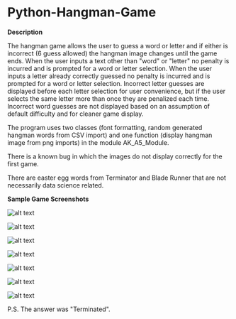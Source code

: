 # Python-Hangman-Game

**Description**

The hangman game allows the user to guess a word or letter and if either is incorrect (6 guess allowed) the hangman image changes until the game ends. When the user inputs a text other than "word" or "letter" no penalty is incurred and is prompted for a word or letter selection. When the user inputs a letter already correctly guessed no penalty is incurred and is prompted for a word or letter selection. Incorrect letter guesses are displayed before each letter selection for user convenience, but if the user selects the same letter more than once they are penalized each time. Incorrect word guesses are not displayed based on an assumption of default difficulty and for cleaner game display. 

The program uses two classes (font formatting, random generated hangman words from CSV import) and one function (display hangman image from png imports) in the module AK_A5_Module.

There is a known bug in which the images do not display correctly for the first game. 

There are easter egg words from Terminator and Blade Runner that are not necessarily data science related. 

**Sample Game Screenshots**

![alt text](https://github.com/aaronmkwong/Python-Hangman-Game/blob/main/Images/Game_Screen.JPG)

![alt text](https://github.com/aaronmkwong/Python-Hangman-Game/blob/main/Images/Game_Screen_1.JPG)

![alt text](https://github.com/aaronmkwong/Python-Hangman-Game/blob/main/Images/Game_Screen_2.JPG)

![alt text](https://github.com/aaronmkwong/Python-Hangman-Game/blob/main/Images/Game_Screen_3.JPG)

![alt text](https://github.com/aaronmkwong/Python-Hangman-Game/blob/main/Images/Game_Screen_4.JPG)

![alt text](https://github.com/aaronmkwong/Python-Hangman-Game/blob/main/Images/Game_Screen_5.JPG)

![alt text](https://github.com/aaronmkwong/Python-Hangman-Game/blob/main/Images/Game_Screen_6.JPG)

P.S. The answer was "Terminated".
